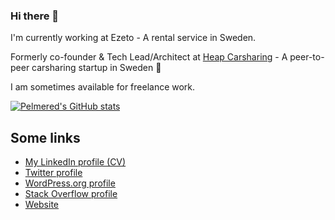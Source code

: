 ### Hi there 👋

I'm currently working at Ezeto - A rental service in Sweden.

Formerly co-founder & Tech Lead/Architect at [Heap Carsharing](https://heap.co) - A peer-to-peer carsharing startup in Sweden 🚗

I am sometimes available for freelance work. 

[![Pelmered's GitHub stats](https://github-readme-stats.vercel.app/api?username=pelmered)](https://github.com/pelmered)

## Some links

- [My LinkedIn profile (CV)](https://www.linkedin.com/in/pelmered/)
- [Twitter profile](https://twitter.com/pelmered/)
- [WordPress.org profile](https://profiles.wordpress.org/pekz0r/)
- [Stack Overflow profile](https://stackoverflow.com/users/951744/pelmered/)
- [Website](https://elmered.com/)


<!--
**pelmered/pelmered** is a ✨ _special_ ✨ repository because its `README.md` (this file) appears on your GitHub profile.

Here are some ideas to get you started:

- 🔭 I’m currently working on ...
- 🌱 I’m currently learning ...
- 👯 I’m looking to collaborate on ...
- 🤔 I’m looking for help with ...
- 💬 Ask me about ...
- 📫 How to reach me: ...
- 😄 Pronouns: ...
- ⚡ Fun fact: ...
-->
